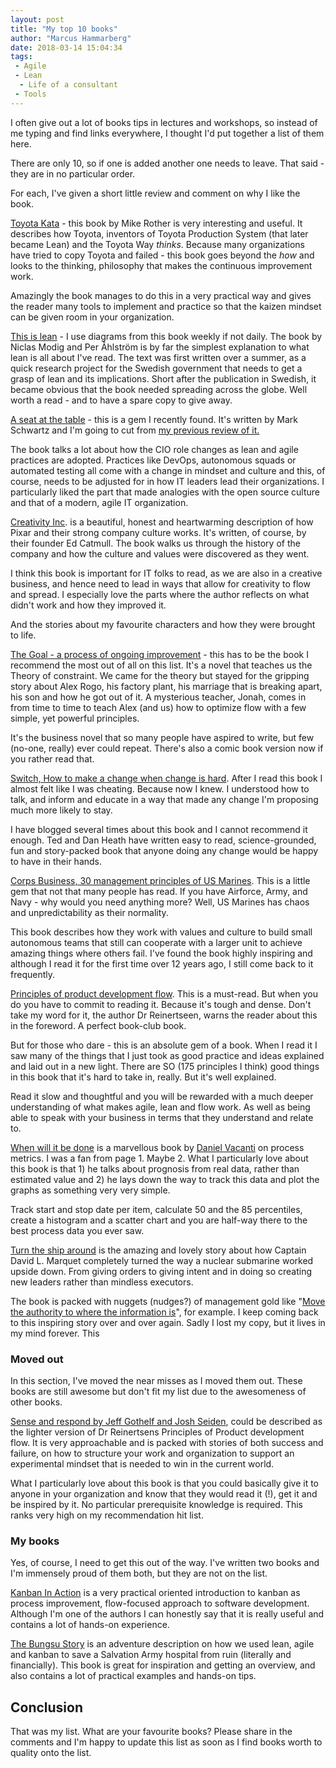 ```yaml
---
layout: post
title: "My top 10 books"
author: "Marcus Hammarberg"
date: 2018-03-14 15:04:34
tags:
 - Agile
 - Lean
  - Life of a consultant
 - Tools
---
```


I often give out a lot of books tips in lectures and workshops, so instead of me typing and find links everywhere, I thought I'd put together a list of them here.

There are only 10, so if one is added another one needs to leave. That said - they are in no particular order.

For each, I've given a short little review and comment on why I like the book.

<!-- excerpt-end -->

[Toyota Kata](https://www.amazon.com/Toyota-Kata-Managing-Improvement-Adaptiveness/dp/0071635238/ref=sr_1_1?s=books&ie=UTF8&qid=1521040881&sr=1-1&keywords=toyota+kata) - this book by Mike Rother is very interesting and useful. It describes how Toyota, inventors of Toyota Production System (that later became Lean) and the Toyota Way *thinks*. Because many organizations have tried to copy Toyota and failed - this book goes beyond the *how* and looks to the thinking, philosophy that makes the continuous improvement work.

Amazingly the book manages to do this in a very practical way and gives the reader many tools to implement and practice so that the kaizen mindset can be given room in your organization.



[This is lean](https://www.amazon.com/This-Lean-Resolving-Efficiency-Paradox-ebook/dp/B00JZZS7Q0/ref=sr_1_2?s=books&ie=UTF8&qid=1521040865&sr=1-2&keywords=this+is+lean) - I use diagrams from this book weekly if not daily. The book by Niclas Modig and Per Åhlström is by far the simplest explanation to what lean is all about I've read. The text was first written over a summer, as a quick research project for the Swedish government that needs to get a grasp of lean and its implications. Short after the publication in Swedish, it became obvious that the book needed spreading across the globe. Well worth a read - and to have a spare copy to give away.



[A seat at the table](https://www.amazon.com/Seat-Table-Leadership-Age-Agility/dp/1942788118/ref=asap_bc?ie=UTF8) - this is a gem I recently found. It's written by Mark Schwartz and I'm going to cut from [my previous review of it.](http://www.marcusoft.net/2017/12/review-of-a-seat-at-the-table.html)

The book talks a lot about how the CIO role changes as lean and agile practices are adopted. Practices like DevOps, autonomous squads or automated testing all come with a change in mindset and culture and this, of course, needs to be adjusted for in how IT leaders lead their organizations. I particularly liked the part that made analogies with the open source culture and that of a modern, agile IT organization.



[Creativity Inc](https://www.amazon.com/Creativity-Inc-Overcoming-Unseen-Inspiration-ebook/dp/B00GUOEMA4/ref=sr_1_1?s=books&ie=UTF8&qid=1521040823&sr=1-1&keywords=Creativity+Inc). is a beautiful, honest and heartwarming description of how Pixar and their strong company culture works. It's written, of course, by their founder Ed Catmull. The book walks us through the history of the company and how the culture and values were discovered as they went.

I think this book is important for IT folks to read, as we are also in a creative business, and hence need to lead in ways that allow for creativity to flow and spread. I especially love the parts where the author reflects on what didn't work and how they improved it.

And the stories about my favourite characters and how they were brought to life.



[The Goal - a process of ongoing improvement](https://www.amazon.com/Goal-Process-Ongoing-Improvement-ebook/dp/B002LHRM2O/ref=sr_1_4?s=books&ie=UTF8&qid=1521040793&sr=1-4&keywords=the+goal) - this has to be the book I recommend the most out of all on this list. It's a novel that teaches us the Theory of constraint. We came for the theory but stayed for the gripping story about Alex Rogo, his factory plant, his marriage that is breaking apart, his son and how he got out of it. A mysterious teacher, Jonah, comes in from time to time to teach Alex (and us) how to optimize flow with a few simple, yet powerful principles.

It's the business novel that so many people have aspired to write, but few (no-one, really) ever could repeat. There's also a comic book version now if you rather read that.



[Switch, How to make a change when change is hard](https://www.amazon.com/Switch-change-things-when-hard-ebook/dp/B005TKD512/ref=sr_1_1?s=books&ie=UTF8&qid=1521040767&sr=1-1&keywords=Switch%2C+How+to+make+change+when+change+is+hard). After I read this book I almost felt like I was cheating. Because now I knew. I understood how to talk, and inform and educate in a way that made any change I'm proposing much more likely to stay.

I have blogged several times about this book and I cannot recommend it enough. Ted and Dan Heath have written easy to read, science-grounded, fun and story-packed book that anyone doing any change would be happy to have in their hands.



[Corps Business, 30 management principles of US Marines](https://www.amazon.com/Corps-Business-Management-Principles-Marines/dp/0066619793/ref=sr_1_sc_1?s=books&ie=UTF8&qid=1521040753&sr=1-1-spell&keywords=Corps+Business%2C+30+management+prininciples+of+US+Marines). This is a little gem that not that many people has read. If you have Airforce, Army, and Navy - why would you need anything more? Well, US Marines has chaos and unpredictability as their normality.

This book describes how they work with values and culture to build small autonomous teams that still can cooperate with a larger unit to achieve amazing things where others fail. I've found the book highly inspiring and although I read it for the first time over 12 years ago, I still come back to it frequently.



[Principles of product development flow](https://www.amazon.com/Principles-Product-Development-Flow-Generation-ebook/dp/B007TKU0O0/ref=sr_1_1?s=books&ie=UTF8&qid=1521040739&sr=1-1&keywords=Principles+of+product+development+flow). This is a must-read. But when you do you have to commit to reading it. Because it's tough and dense. Don't take my word for it, the author Dr Reinertseen, warns the reader about this in the foreword. A perfect book-club book.

But for those who dare - this is an absolute gem of a book. When I read it I saw many of the things that I just took as good practice and ideas explained and laid out in a new light. There are SO (175 principles I think) good things in this book that it's hard to take in, really. But it's well explained.

Read it slow and thoughtful and you will be rewarded with a much deeper understanding of what makes agile, lean and flow work. As well as being able to speak with your business in terms that they understand and relate to.



[When will it be done](https://leanpub.com/whenwillitbedone) is a marvellous book by [Daniel Vacanti](https://twitter.com/danvacanti) on process metrics. I was a fan from page 1. Maybe 2. What I particularly love about this book is that 1) he talks about prognosis from real data, rather than estimated value and 2) he lays down the way to track this data and plot the graphs as something very very simple.

Track start and stop date per item, calculate 50 and the 85 percentiles, create a histogram and a scatter chart and you are half-way there to the best process data you ever saw.



[Turn the ship around](https://www.amazon.com/Turn-Ship-Around-Turning-Followers/dp/1591846404) is the amazing and lovely story about how Captain David L. Marquet completely turned the way a nuclear submarine worked upside down. From giving orders to giving intent and in doing so creating new leaders rather than mindless executors.

The book is packed with nuggets (nudges?) of management gold like "[Move the authority to where the information is](http://www.marcusoft.net/2014/06/move-information-to-authority-and-not.html)", for example. I keep coming back to this inspiring story over and over again. Sadly I lost my copy, but it lives in my mind forever. This



### Moved out

In this section, I've moved the near misses as I moved them out. These books are still awesome but don't fit my list due to the awesomeness of other books.



[Sense and respond by Jeff Gothelf and Josh Seiden](https://www.amazon.com/Sense-Respond-Successful-Organizations-Continuously/dp/1633691888), could be described as the lighter version of Dr Reinertsens Principles of Product development flow. It is very approachable and is packed with stories of both success and failure, on how to structure your work and organization to support an experimental mindset that is needed to win in the current world.

What I particularly love about this book is that you could basically give it to anyone in your organization and know that they would read it (!), get it and be inspired by it. No particular prerequisite knowledge is required. This ranks very high on my recommendation hit list.

### My books

Yes, of course, I need to get this out of the way. I've written two books and I'm immensely proud of them both, but they are not on the list.

[Kanban In Action](https://www.amazon.com/Kanban-Action-Marcus-Hammarberg/dp/1617291056/ref=cm_cr_arp_d_product_top?ie=UTF8) is a very practical oriented introduction to kanban as process improvement, flow-focused approach to software development. Although I'm one of the authors I can honestly say that it is really useful and contains a lot of hands-on experience.

[The Bungsu Story](https://t.co/rO179xXeHS) is an adventure description on how we used lean, agile and kanban to save a Salvation Army hospital from ruin (literally and financially). This book is great for inspiration and getting an overview, and also contains a lot of practical examples and hands-on tips.

## Conclusion

That was my list. What are your favourite books? Please share in the comments and I'm happy to update this list as soon as I find books worth to quality onto the list.